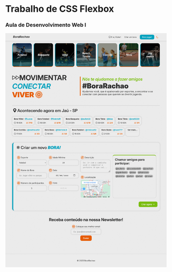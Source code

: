 # Trabalho de CSS Flexbox
### Aula de Desenvolvimento Web I
![Print do projeto](https://github.com/eullerlourenco/trabalho-cssflexbox/blob/e4a481b82993b39d262986888e55f1f6bfe74401/foto-projeto-final/print-trabalho.png)
